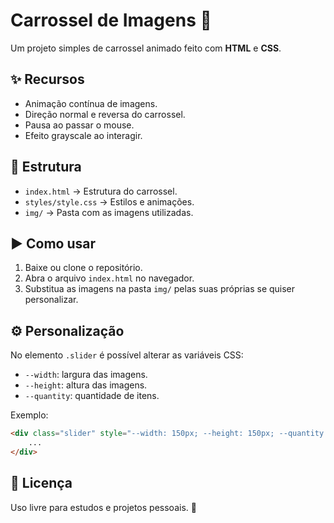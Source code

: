 # Carrossel de Imagens 🎠

Um projeto simples de carrossel animado feito com **HTML** e **CSS**.

## ✨ Recursos
- Animação contínua de imagens.
- Direção normal e reversa do carrossel.
- Pausa ao passar o mouse.
- Efeito grayscale ao interagir.

## 📂 Estrutura
- `index.html` → Estrutura do carrossel.
- `styles/style.css` → Estilos e animações.
- `img/` → Pasta com as imagens utilizadas.

## ▶️ Como usar
1. Baixe ou clone o repositório.  
2. Abra o arquivo `index.html` no navegador.  
3. Substitua as imagens na pasta `img/` pelas suas próprias se quiser personalizar.

## ⚙️ Personalização
No elemento `.slider` é possível alterar as variáveis CSS:
- `--width`: largura das imagens.
- `--height`: altura das imagens.
- `--quantity`: quantidade de itens.

Exemplo:
```html
<div class="slider" style="--width: 150px; --height: 150px; --quantity: 5;">
    ...
</div>
```

## 📜 Licença
Uso livre para estudos e projetos pessoais. 🚀
